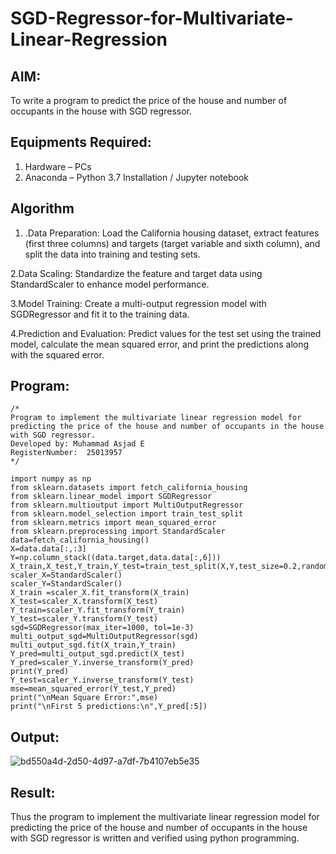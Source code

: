 # SGD-Regressor-for-Multivariate-Linear-Regression

## AIM:
To write a program to predict the price of the house and number of occupants in the house with SGD regressor.

## Equipments Required:
1. Hardware – PCs
2. Anaconda – Python 3.7 Installation / Jupyter notebook

## Algorithm
1. .Data Preparation: Load the California housing dataset, extract features (first three columns) and targets (target variable and sixth column), and split the data into training and testing sets.

2.Data Scaling: Standardize the feature and target data using StandardScaler to enhance model performance.


3.Model Training: Create a multi-output regression model with SGDRegressor and fit it to the training data.

4.Prediction and Evaluation: Predict values for the test set using the trained model, calculate the mean squared error, and print the predictions along with the squared error.


## Program:
```
/*
Program to implement the multivariate linear regression model for predicting the price of the house and number of occupants in the house with SGD regressor.
Developed by: Muhammad Asjad E
RegisterNumber:  25013957
*/

import numpy as np 
from sklearn.datasets import fetch_california_housing 
from sklearn.linear_model import SGDRegressor 
from sklearn.multioutput import MultiOutputRegressor 
from sklearn.model_selection import train_test_split 
from sklearn.metrics import mean_squared_error 
from sklearn.preprocessing import StandardScaler 
data=fetch_california_housing() 
X=data.data[:,:3] 
Y=np.column_stack((data.target,data.data[:,6])) 
X_train,X_test,Y_train,Y_test=train_test_split(X,Y,test_size=0.2,random_state=42) 
scaler_X=StandardScaler() 
scaler_Y=StandardScaler() 
X_train =scaler_X.fit_transform(X_train) 
X_test=scaler_X.transform(X_test) 
Y_train=scaler_Y.fit_transform(Y_train) 
Y_test=scaler_Y.transform(Y_test) 
sgd=SGDRegressor(max_iter=1000, tol=1e-3) 
multi_output_sgd=MultiOutputRegressor(sgd) 
multi_output_sgd.fit(X_train,Y_train) 
Y_pred=multi_output_sgd.predict(X_test) 
Y_pred=scaler_Y.inverse_transform(Y_pred) 
print(Y_pred)
Y_test=scaler_Y.inverse_transform(Y_test) 
mse=mean_squared_error(Y_test,Y_pred) 
print("\nMean Square Error:",mse) 
print("\nFirst 5 predictions:\n",Y_pred[:5])

```

## Output:


![bd550a4d-2d50-4d97-a7df-7b4107eb5e35](https://github.com/user-attachments/assets/9acbcf84-75ef-4d2f-b893-38b2db9c924a)






## Result:
Thus the program to implement the multivariate linear regression model for predicting the price of the house and number of occupants in the house with SGD regressor is written and verified using python programming.
